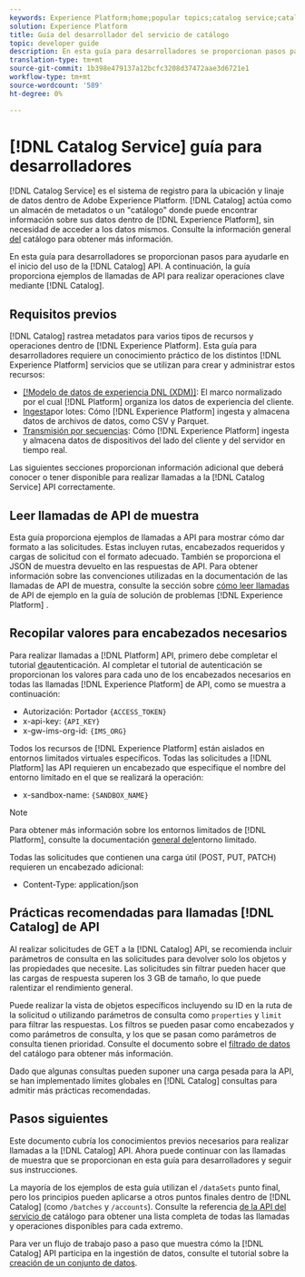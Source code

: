 ```yaml
---
keywords: Experience Platform;home;popular topics;catalog service;catalog;Catalog service;Catalog
solution: Experience Platform
title: Guía del desarrollador del servicio de catálogo
topic: developer guide
description: En esta guía para desarrolladores se proporcionan pasos para ayudarle en el inicio mediante la API de catálogo. A continuación, la guía proporciona llamadas de API de muestra para realizar operaciones clave mediante el catálogo.
translation-type: tm+mt
source-git-commit: 1b398e479137a12bcfc3208d37472aae3d6721e1
workflow-type: tm+mt
source-wordcount: '589'
ht-degree: 0%

---
```



# [!DNL Catalog Service] guía para desarrolladores

[!DNL Catalog Service] es el sistema de registro para la ubicación y linaje de datos dentro de Adobe Experience Platform. [!DNL Catalog] actúa como un almacén de metadatos o un &quot;catálogo&quot; donde puede encontrar información sobre sus datos dentro de [!DNL Experience Platform], sin necesidad de acceder a los datos mismos. Consulte la información general [del](../home.md) catálogo para obtener más información.

En esta guía para desarrolladores se proporcionan pasos para ayudarle en el inicio del uso de la [!DNL Catalog] API. A continuación, la guía proporciona ejemplos de llamadas de API para realizar operaciones clave mediante [!DNL Catalog].

## Requisitos previos

[!DNL Catalog] rastrea metadatos para varios tipos de recursos y operaciones dentro de [!DNL Experience Platform]. Esta guía para desarrolladores requiere un conocimiento práctico de los distintos [!DNL Experience Platform] servicios que se utilizan para crear y administrar estos recursos:

* [[!Modelo de datos de experiencia DNL (XDM)]](../../xdm/home.md): El marco normalizado por el cual [!DNL Platform] organiza los datos de experiencia del cliente.
* [Ingesta](../../ingestion/batch-ingestion/overview.md)por lotes: Cómo [!DNL Experience Platform] ingesta y almacena datos de archivos de datos, como CSV y Parquet.
* [Transmisión por secuencias](../../ingestion/streaming-ingestion/overview.md): Cómo [!DNL Experience Platform] ingesta y almacena datos de dispositivos del lado del cliente y del servidor en tiempo real.

Las siguientes secciones proporcionan información adicional que deberá conocer o tener disponible para realizar llamadas a la [!DNL Catalog Service] API correctamente.

## Leer llamadas de API de muestra

Esta guía proporciona ejemplos de llamadas a API para mostrar cómo dar formato a las solicitudes. Estas incluyen rutas, encabezados requeridos y cargas de solicitud con el formato adecuado. También se proporciona el JSON de muestra devuelto en las respuestas de API. Para obtener información sobre las convenciones utilizadas en la documentación de las llamadas de API de muestra, consulte la sección sobre [cómo leer llamadas](../../landing/troubleshooting.md#how-do-i-format-an-api-request) de API de ejemplo en la guía de solución de problemas [!DNL Experience Platform] .

## Recopilar valores para encabezados necesarios

Para realizar llamadas a [!DNL Platform] API, primero debe completar el tutorial [de](../../tutorials/authentication.md)autenticación. Al completar el tutorial de autenticación se proporcionan los valores para cada uno de los encabezados necesarios en todas las llamadas [!DNL Experience Platform] de API, como se muestra a continuación:

* Autorización: Portador `{ACCESS_TOKEN}`
* x-api-key: `{API_KEY}`
* x-gw-ims-org-id: `{IMS_ORG}`

Todos los recursos de [!DNL Experience Platform] están aislados en entornos limitados virtuales específicos. Todas las solicitudes a [!DNL Platform] las API requieren un encabezado que especifique el nombre del entorno limitado en el que se realizará la operación:

* x-sandbox-name: `{SANDBOX_NAME}`

>[!NOTE]
>
>Para obtener más información sobre los entornos limitados de [!DNL Platform], consulte la documentación [general del](../../sandboxes/home.md)entorno limitado.

Todas las solicitudes que contienen una carga útil (POST, PUT, PATCH) requieren un encabezado adicional:

* Content-Type: application/json

## Prácticas recomendadas para llamadas [!DNL Catalog] de API

Al realizar solicitudes de GET a la [!DNL Catalog] API, se recomienda incluir parámetros de consulta en las solicitudes para devolver solo los objetos y las propiedades que necesite. Las solicitudes sin filtrar pueden hacer que las cargas de respuesta superen los 3 GB de tamaño, lo que puede ralentizar el rendimiento general.

Puede realizar la vista de objetos específicos incluyendo su ID en la ruta de la solicitud o utilizando parámetros de consulta como `properties` y `limit` para filtrar las respuestas. Los filtros se pueden pasar como encabezados y como parámetros de consulta, y los que se pasan como parámetros de consulta tienen prioridad. Consulte el documento sobre el [filtrado de datos](filter-data.md) del catálogo para obtener más información.

Dado que algunas consultas pueden suponer una carga pesada para la API, se han implementado límites globales en [!DNL Catalog] consultas para admitir más prácticas recomendadas.

## Pasos siguientes

Este documento cubría los conocimientos previos necesarios para realizar llamadas a la [!DNL Catalog] API. Ahora puede continuar con las llamadas de muestra que se proporcionan en esta guía para desarrolladores y seguir sus instrucciones.

La mayoría de los ejemplos de esta guía utilizan el `/dataSets` punto final, pero los principios pueden aplicarse a otros puntos finales dentro de [!DNL Catalog] (como `/batches` y `/accounts`). Consulte la referencia [de la API del servicio de](https://www.adobe.io/apis/experienceplatform/home/api-reference.html#!acpdr/swagger-specs/catalog.yaml) catálogo para obtener una lista completa de todas las llamadas y operaciones disponibles para cada extremo.

Para ver un flujo de trabajo paso a paso que muestra cómo la [!DNL Catalog] API participa en la ingestión de datos, consulte el tutorial sobre la [creación de un conjunto de datos](../datasets/create.md).
